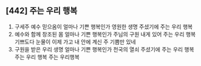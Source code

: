 ## [442] 주는 우리 행복

1) 구세주 예수 믿으옴이 얼마나 기쁜 행복인가 영원한 생명 주셨기에 주는 우리 행복  
2) 예수와 함께 창조된 몸 얼마나 기쁜 행복인가 주님의 구원 내게 있어 주는 우리 행복 기쁘도다 눈물이 이제 가고 내 안에 계신 주 기쁨만 있네   
3) 구원을 받은 우리 생명 얼마나 기쁜 행복인가 천국의 열쇠 주셨기에 주는 우리 행복 주는 우리 행복 주는 우리행복
